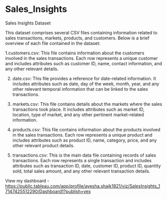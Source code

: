 # Sales_Insights

Sales Insights Dataset

This dataset comprises several CSV files containing information related to sales transactions, markets, products, and customers. Below is a brief overview of each file contained in the dataset:

1.customers.csv: This file contains information about the customers involved in the sales transactions. Each row represents a unique customer and includes attributes such as customer ID, name, contact information, and any other relevant details.

2. date.csv: This file provides a reference for date-related information. It includes attributes such as date, day of the week, month, year, and any other relevant temporal information that can be linked to the sales transactions.

3. markets.csv: This file contains details about the markets where the sales transactions took place. It includes attributes such as market ID, location, type of market, and any other pertinent market-related information.

4. products.csv: This file contains information about the products involved in the sales transactions. Each row represents a unique product and includes attributes such as product ID, name, category, price, and any other relevant product details.

5. transactions.csv: This is the main data file containing records of sales transactions. Each row represents a single transaction and includes attributes such as transaction ID, date, customer ID, product ID, quantity sold, total sales amount, and any other relevant transaction details.


View my dashboard - https://public.tableau.com/app/profile/ayesha.shaik1821/viz/SalesInsights_17147425512290/Dashboard1?publish=yes


